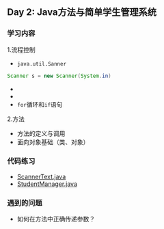 ## Day 2: Java方法与简单学生管理系统
### 学习内容
1.流程控制
- `java.util.Sanner`
```java
Scanner s = new Scanner(System.in)
```
- 
- 
- `for`循环和`if`语句

2.方法
- 方法的定义与调用
- 面向对象基础（类、对象）
### 代码练习
- [ScannerText.java](./code/Day2/ScannerText.java)
- [StudentManager.java](./code/Day2/StudentManager.java)
### 遇到的问题
- 如何在方法中正确传递参数？
